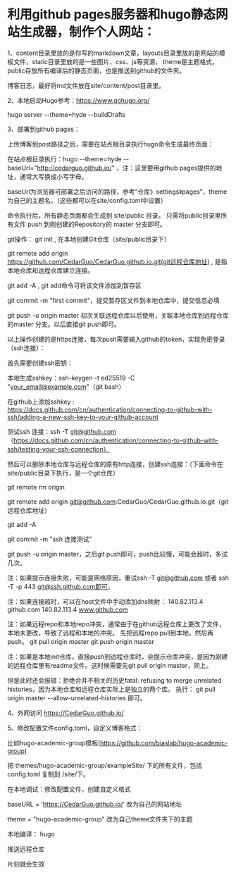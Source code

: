 # 利用github pages服务器和hugo静态网站生成器，制作个人网站：

1、content目录里放的是你写的markdown文章，layouts目录里放的是网站的模板文件，static目录里放的是一些图片、css、js等资源，
theme是主题格式，public存放所有编译后的静态页面，也是推送到github的文件夹。

博客日志，最好将md文件放在site/content/post目录里。

2、本地启动Hugo参考：https://www.gohugo.org/

hugo server --theme=hyde --buildDrafts

3、部署到github pages：

上传博客到post路径之后，需要在站点根目录执行hugo命令生成最终页面：

在站点根目录执行：hugo --theme=hyde --baseUrl="http://cedarguo.github.io/" ，注：这里要用github pages提供的地址，通常大写换成小写字母。

baseUrl为浏览器可部署之后访问的路径，参考“仓库》settings》pages”，theme为自己的主题名。（这些都可以在site/config.toml中设置）

命令执行后，所有静态页面都会生成到 site/public 目录。
只需将pubilc目录里所有文件 push 到刚创建的Repository的 master 分支即可。

git操作：
git init , 在本地创建Git仓库（site/public目录下）

git remote add origin https://github.com/CedarGuo/CedarGuo.github.io.git(git远程仓库地址) , 是指本地仓库和远程仓库建立连接。

git add -A , git add命令可将该文件添加到暂存区

git commit -m "first commit"，提交暂存区文件到本地仓库中，提交信息必填

git push -u origin master 初次关联远程仓库以后使用，关联本地仓库到远程仓库的master 分支。以后直接git push即可。

以上操作创建的是https连接，每次push需要输入github的token，实现免密登录（ssh连接）：

首先需要创建ssh密钥：

本地生成sshkey：ssh-keygen -t ed25519 -C "your_email@example.com"（git bash）

在github上添加sshkey :  https://docs.github.com/cn/authentication/connecting-to-github-with-ssh/adding-a-new-ssh-key-to-your-github-account

测试ssh 连接：ssh -T git@github.com（https://docs.github.com/cn/authentication/connecting-to-github-with-ssh/testing-your-ssh-connection）

然后可以删除本地仓库与远程仓库的原有http连接，创建ssh连接：（下面命令在site/public目录下执行，是一个git仓库）

git remote rm origin

git remote add origin git@github.com:CedarGuo/CedarGuo.github.io.git（git远程仓库地址）

git add -A

git commit -m "ssh 连接测试"

git push -u origin master，之后git push即可，push比较慢，可能会超时，多试几次。

注：如果提示连接失败，可能是网络原因，重试ssh -T git@github.com 或者 ssh -T -p 443 git@ssh.github.com即可。

注：如果连接超时，可以在host文件中手动添加dns映射：
140.82.113.4 github.com
140.82.113.4 www.github.com

注：如果远程repo和本地repo冲突，通常由于在github远程仓库上更改了文件，本地未更改，导致了远程和本地的冲突。
先把远程repo pull到本地，然后再push。
git pull origin master
git push origin master

注：如果是本地init仓库，直接push到远程仓库时，会提示仓库冲突，是因为刚建的远程仓库里有readme文件。这时候需要先git pull origin master，同上。

但是此时还会报错：拒绝合并不相关的历史fatal: refusing to merge unrelated histories，因为本地仓库和远程仓库实际上是独立的两个库。
执行： git pull origin master --allow-unrelated-histories 即可。

4、外网访问
https://CedarGuo.github.io/


5、修改配置文件config.toml，自定义博客格式：

比如hugo-academic-group模板(https://github.com/biaslab/hugo-academic-group)

把 themes/hugo-academic-group/exampleSite/ 下的所有文件，包括config.toml 复制到 /site/下。

在本地调试：修改配置文件，创建自定义格式

baseURL = 'https://CedarGuo.github.io/' 改为自己的网站地址

theme = "hugo-academic-group" 改为自己theme文件夹下的主题

本地编译： hugo

推送远程仓库

片刻就会生效

